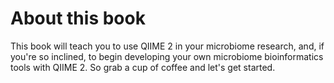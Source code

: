 About this book
===============

This book will teach you to use QIIME 2 in your microbiome research, and, if you're so inclined, to begin developing your own microbiome bioinformatics tools with QIIME 2. So grab a cup of coffee and let's get started. 
